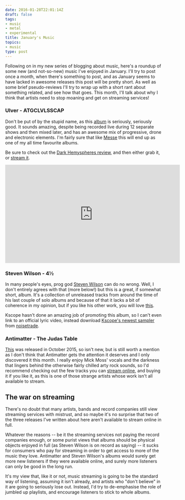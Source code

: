 ```yaml
---
date: 2016-01-28T22:01:14Z
draft: false
tags:
- music
- metal
- experimental
title: January's Music
topics:
- music
type: post
---
```


Following on in my new series of blogging about music, here's a roundup of some
new (and not-so-new) music I've enjoyed in January. I'll try to post once a
month, when there's something to post, and as January seems to have lacked in
awesome releases this post will be pretty short. As well as some brief
pseudo-reviews I'll try to wrap up with a short rant about something related,
and see how that goes. This month, I'll talk about why I think that artists
need to stop moaning and get on streaming services!

### Ulver - ATGCLVLSSCAP 

Don't be put of by the stupid name, as this
[album](http://houseofmythology.com/releases/view/ulver-atgclvlsscap) is
seriously, seriously good.  It sounds amazing, despite being recorded live
during 12 separate shows and then mixed later, and has an awesome mix of
progressive, drone and electronic elements. I'm fairly sure that like
[Messe](https://itun.es/gb/WHASP) this will end up as one of my all time
favourite albums.

Be sure to check out the [Dark Hemyspheres review](http://music.thedigitalfix.com/content/id/21465/dark-hemyspheres-january-2016.html),
and then either grab it, or [stream it](https://itun.es/gb/jxo6_). 

<iframe width="560" height="315" src="https://www.youtube.com/embed/9UkJWIfPp_4" frameborder="0" allowfullscreen></iframe>

### Steven Wilson - 4½

In many people's eyes, prog god [Steven Wilson](http://stevenwilsonhq.com/) can do no wrong. 
Well, I don't entirely agrees with that (more below!) but this is a great, if
somewhat short, album. It's a collection of unreleased tracks from around the
time of his last couple of solo albums and because of that it lacks a bit of
coherence in my opinion, but if you like his other work, you will love
[this](http://stevenwilsonhq.com/sw/new-steven-wilson-album-4-%C2%BD-available-now/).

Kscope hasn't done an amazing job of promoting this album, so I can't even link
to an official lyric video, instead download 
[Kscope's newest sampler](http://noisetrade.com/kscopemusic/volume-7)
from [noisetrade](http://noisetrade.com/).

### Antimatter - The Judas Table

[This](http://en.prophecy.de/shop/antimatter-the-judas-table.html) was released
in October 2015, so isn't new, but is still worth a mention as
I don't think that Antimatter gets the attention it deserves and I only
discovered it this month.  I really enjoy Mick Moss' vocals and the darkness
that lingers behind the otherwise fairly chilled arty rock sounds, so I'd
recommend checking out the few tracks you can 
[stream online](https://itun.es/gb/0hGG9), and buying it if you like it, as 
this is one of those strange artists whose work isn't all available to stream.

## The war on streaming

There's no doubt that many artists, bands and record companies still view
streaming services with mistrust, and so maybe it's no surprise that two of the
three releases I've written about here aren't available to stream online in full.

Whatever the reasons -- be it the streaming services not paying the record
companies enough, or some purist views that albums should be physical objects
enjoyed in full (as Steven Wilson is on record as saying) -- it sucks for
consumers who pay for streaming in order to get access to more of the music
they love. Antimatter and Steven Wilson's albums would surely get more new
listeners if they were available online, and surely more listeners can only be
good in the long run. 

It's my view that, like it or not, music streaming is going to be the standard
way of listening, assuming it isn't already, and artists who "don't believe" in
it are going to seriously lose out. Instead, I'd try to de-emphasise the role
of jumbled up playlists, and encourage listeners to stick to whole albums.

